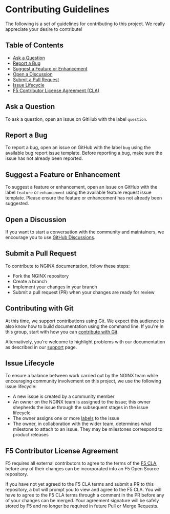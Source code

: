 # Contributing Guidelines

The following is a set of guidelines for contributing to this project.
We really appreciate your desire to contribute!

## Table of Contents

- [Ask a Question](#ask-a-question)
- [Report a Bug](#report-a-bug)
- [Suggest a Feature or Enhancement](#suggest-a-feature-or-enhancement)
- [Open a Discussion](#open-a-discussion)
- [Submit a Pull Request](#submit-a-pull-request)
- [Issue Lifecycle](#issue-lifecycle)
- [F5 Contributor License Agreement (CLA)](#f5-contributor-license-agreement)

## Ask a Question

To ask a question, open an issue on GitHub with the label `question`.

## Report a Bug

To report a bug, open an issue on GitHub with the label `bug` using the
available bug report issue template. Before reporting a bug, make sure the
issue has not already been reported.

## Suggest a Feature or Enhancement

To suggest a feature or enhancement, open an issue on GitHub with the label
`feature` or `enhancement` using the available feature request issue template.
Please ensure the feature or enhancement has not already been suggested.

## Open a Discussion

If you want to start a conversation with the community and maintainers,
we encourage you to use
[GitHub Discussions](https://github.com/nginxinc/oss-docs/discussions).

## Submit a Pull Request

To contribute to NGINX documentation, follow these steps:

- Fork the NGINX repository
- Create a branch
- Implement your changes in your branch
- Submit a pull request (PR) when your changes are ready for review

## Contributing with Git

<!-- Separate doc pages, CONTRIBUTING_GIT.md and CONTRIBUTING_other.md. 
Need: issue to include "Edit this page" links, similar to what we already do for N Unit docs, https://unit.nginx.org/ -->

At this time, we support contributions using Git. We expect this audience to also know how to build documentation using the command line. If you're in this group, start with how you can [contribute with Git](./CONTRIBUTING_GIT.md).
<!-- People who contribute via CloudCannon? 

We're working on alternative contribution methods, described in CONTRIBUTING_OTHER.md
-->

Alternatively, you're welcome to highlight problems with our documentation as
described in our [support](./SUPPORT.md) page.

## Issue Lifecycle

To ensure a balance between work carried out by the NGINX team while encouraging community involvement on this project, we use the following
issue lifecycle:

- A new issue is created by a community member
- An owner on the NGINX team is assigned to the issue; this owner shepherds the issue through the subsequent stages in the issue lifecycle
- The owner assigns one or more [labels](https://github.com/nginxinc/oss-docs/issues/labels) to the issue
- The owner, in collaboration with the wider team, determines what milestone to attach to an issue. They may be milestones correspond to product releases

## F5 Contributor License Agreement

F5 requires all external contributors to agree to the terms of the [F5 CLA](./CLA/cla-markdown.md), before any of their changes can be incorporated into an F5 Open Source repository.

If you have not yet agreed to the F5 CLA terms and submit a PR to this repository, a bot will prompt you to view and agree to the F5 CLA. You will have to agree to the F5 CLA terms through a comment in the PR before any of your changes can be merged. Your agreement signature will be safely stored by F5 and no longer be required in future Pull or Merge Requests.
